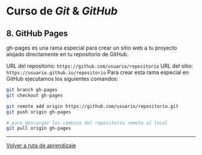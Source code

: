 # Curso de _Git_ & _GitHub_

## 8. GitHub Pages

gh-pages es una rama especial para crear un sitio web a tu proyecto alojado directamente en tu repositorio de GitHub.

URL del repositorio: `https://github.com/usuario/repositorio`
URL del sitio: `https://usuario.github.io/repositorio`
Para crear esta rama especial en GitHub ejecutamos los siguientes comandos:

```bash
git branch gh-pages
git checkout gh-pages

git remote add origin https://github.com/usuario/repositorio.git
git push origin gh-pages

# para descargar los cambios del repositorio remoto al local
git pull origin gh-pages
```

---
[Volver a ruta de aprendizaje](../README.md#ruta-de-aprendisaje)
